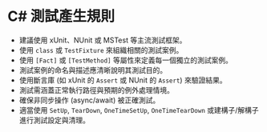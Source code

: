 # C# 測試產生規則

- 建議使用 xUnit、NUnit 或 MSTest 等主流測試框架。
- 使用 `class` 或 `TestFixture` 來組織相關的測試案例。
- 使用 `[Fact]` 或 `[TestMethod]` 等屬性來定義每一個獨立的測試案例。
- 測試案例的命名與描述應清晰說明其測試目的。
- 使用斷言庫 (如 xUnit 的 `Assert` 或 NUnit 的 `Assert`) 來驗證結果。
- 測試需涵蓋正常執行路徑與預期的例外處理情境。
- 確保非同步操作 (async/await) 被正確測試。
- 適當使用 `SetUp`, `TearDown`, `OneTimeSetUp`, `OneTimeTearDown` 或建構子/解構子進行測試設定與清理。
